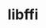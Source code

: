 ---
title: "libffi"
layout: cache
categories: [package, v0.18.1]
meta: {"versions": ["3.4.2"], "compilers": ["gcc@=7.3.1", "gcc@=7.5.0", "gcc@=8.4.0"], "oss": ["amzn2", "ubuntu18.04"], "platforms": ["linux"], "targets": ["aarch64", "graviton2", "x86_64", "x86_64_v3", "x86_64_v4"], "stacks": ["aws-ahug", "aws-ahug-aarch64", "aws-isc", "aws-isc-aarch64", "build_systems", "data-vis-sdk", "e4s", "radiuss", "root", "tutorial"], "num_specs": 6, "num_specs_by_stack": {"data-vis-sdk": 1, "tutorial": 2, "root": 6, "radiuss": 1, "build_systems": 1, "e4s": 1, "aws-isc": 2, "aws-ahug": 2, "aws-isc-aarch64": 2, "aws-ahug-aarch64": 2}}
spec_details: [{"hash": "tkru6n3q7cytihfaayxe3r6zxjevfzvr", "compiler": "gcc@=7.5.0", "versions": ["3.4.2"], "os": "ubuntu18.04", "platform": "linux", "target": "x86_64", "variants": [], "stacks": ["data-vis-sdk", "tutorial", "root", "radiuss", "build_systems", "e4s"], "size": "-", "tarball": "https://binaries.spack.io/v0.18.1/build_cache/linux-ubuntu18.04-x86_64/gcc-7.5.0/libffi-3.4.2/linux-ubuntu18.04-x86_64-gcc-7.5.0-libffi-3.4.2-tkru6n3q7cytihfaayxe3r6zxjevfzvr.spack"}, {"hash": "d6d3lh3hgkjwbifbbjuvqs2a3w5xj7pd", "compiler": "gcc@=7.3.1", "versions": ["3.4.2"], "os": "amzn2", "platform": "linux", "target": "x86_64_v4", "variants": [], "stacks": ["aws-isc", "root", "aws-ahug"], "size": "-", "tarball": "https://binaries.spack.io/v0.18.1/build_cache/linux-amzn2-x86_64_v4/gcc-7.3.1/libffi-3.4.2/linux-amzn2-x86_64_v4-gcc-7.3.1-libffi-3.4.2-d6d3lh3hgkjwbifbbjuvqs2a3w5xj7pd.spack"}, {"hash": "hw3kooxxgcf56ngbv5yit2yfls2wi5wk", "compiler": "gcc@=7.3.1", "versions": ["3.4.2"], "os": "amzn2", "platform": "linux", "target": "graviton2", "variants": [], "stacks": ["aws-isc-aarch64", "aws-ahug-aarch64", "root"], "size": "-", "tarball": "https://binaries.spack.io/v0.18.1/build_cache/linux-amzn2-graviton2/gcc-7.3.1/libffi-3.4.2/linux-amzn2-graviton2-gcc-7.3.1-libffi-3.4.2-hw3kooxxgcf56ngbv5yit2yfls2wi5wk.spack"}, {"hash": "ja6c3o4ary2sbhdg5brj22kywgwgqhgu", "compiler": "gcc@=7.3.1", "versions": ["3.4.2"], "os": "amzn2", "platform": "linux", "target": "aarch64", "variants": [], "stacks": ["aws-isc-aarch64", "aws-ahug-aarch64", "root"], "size": "-", "tarball": "https://binaries.spack.io/v0.18.1/build_cache/linux-amzn2-aarch64/gcc-7.3.1/libffi-3.4.2/linux-amzn2-aarch64-gcc-7.3.1-libffi-3.4.2-ja6c3o4ary2sbhdg5brj22kywgwgqhgu.spack"}, {"hash": "4ouejdiixpsdu4ysvo2qnzhryndwemcu", "compiler": "gcc@=7.3.1", "versions": ["3.4.2"], "os": "amzn2", "platform": "linux", "target": "x86_64_v3", "variants": [], "stacks": ["aws-isc", "root", "aws-ahug"], "size": "-", "tarball": "https://binaries.spack.io/v0.18.1/build_cache/linux-amzn2-x86_64_v3/gcc-7.3.1/libffi-3.4.2/linux-amzn2-x86_64_v3-gcc-7.3.1-libffi-3.4.2-4ouejdiixpsdu4ysvo2qnzhryndwemcu.spack"}, {"hash": "qqvp57poxld2yeyn3v4mb5cal22aiswn", "compiler": "gcc@=8.4.0", "versions": ["3.4.2"], "os": "ubuntu18.04", "platform": "linux", "target": "x86_64", "variants": [], "stacks": ["tutorial", "root"], "size": "-", "tarball": "https://binaries.spack.io/v0.18.1/build_cache/linux-ubuntu18.04-x86_64/gcc-8.4.0/libffi-3.4.2/linux-ubuntu18.04-x86_64-gcc-8.4.0-libffi-3.4.2-qqvp57poxld2yeyn3v4mb5cal22aiswn.spack"}]
---